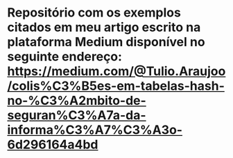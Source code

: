 # Repositório com os exemplos citados em meu artigo escrito na plataforma Medium disponível no seguinte endereço: https://medium.com/@Tulio.Araujoo/colis%C3%B5es-em-tabelas-hash-no-%C3%A2mbito-de-seguran%C3%A7a-da-informa%C3%A7%C3%A3o-6d296164a4bd   
